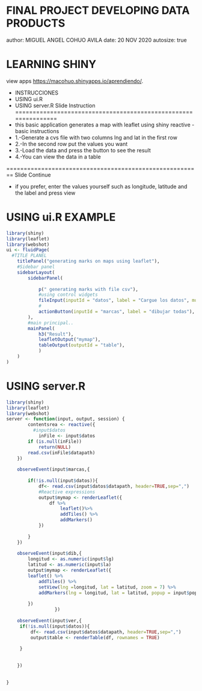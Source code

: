 FINAL PROJECT DEVELOPING DATA PRODUCTS
========================================================
author: MIGUEL ANGEL COHUO AVILA
date: 20 NOV 2020
autosize: true

LEARNING SHINY
========================================================

view apps  <https://macohuo.shinyapps.io/aprendiendo/>.

- INSTRUCCIONES
- USING ui.R
- USING server.R
Slide Instruction
===============================================================
- this basic application generates a map with leaflet using shiny reactive
-basic instructions
- 1.-Generate a cvs file with two columns lng and lat in the first row
- 2.-In the second row put the values you want
- 3.-Load the data and press the button to see the result
- 4.-You can view the data in a table

========================================================
Slide Continue
- if you prefer, enter the values yourself such as longitude, latitude and the label and press view

USING ui.R EXAMPLE
========================================================


```r
library(shiny)
library(leaflet)
library(webshot)
ui <- fluidPage(
  #TITLE PLANEL
    titlePanel("generating marks on maps using leaflet"),
    #Sidebar panel
    sidebarLayout(
        sidebarPanel(
            
            p(" generating marks with file csv"),
            #using control widgets
            fileInput(inputId = "datos", label = "Cargue los datos", multiple = FALSE, placeholder = "archivo no seleccionado o error de formato", accept = "csv"),
            #
            actionButton(inputId = "marcas", label = "dibujar todas"),
        ),
        #main principal..
        mainPanel(
            h3("Result"),
            leafletOutput("mymap"),
            tableOutput(outputId = "table"),
            )
    )
)
```

USING server.R
========================================================


```r
library(shiny)
library(leaflet)
library(webshot)
server <- function(input, output, session) {
        contentsrea <- reactive({
          #input$datos
            inFile <- input$datos
        if (is.null(inFile))
            return(NULL)
        read.csv(inFile$datapath)
    })
    
    observeEvent(input$marcas,{
        
        if(!is.null(input$datos)){
            df<- read.csv(input$datos$datapath, header=TRUE,sep=",")
            #Reactive expressions
            output$mymap <- renderLeaflet({
                df %>%
                    leaflet()%>%
                    addTiles() %>%
                    addMarkers()
            })
            
        }
    })
    
    observeEvent(input$dib,{
        longitud <- as.numeric(input$lg)
        latitud <- as.numeric(input$la)
        output$mymap <- renderLeaflet({
        leaflet() %>%
            addTiles() %>%
            setView(lng =longitud, lat = latitud, zoom = 7) %>%
            addMarkers(lng = longitud, lat = latitud, popup = input$popup)
 
        })
                  })
    
    observeEvent(input$ver,{
     if(!is.null(input$datos)){
         df<- read.csv(input$datos$datapath, header=TRUE,sep=",")
         output$table <- renderTable(df, rownames = TRUE)
         
     }
        
           
    })
    
   
}
```
